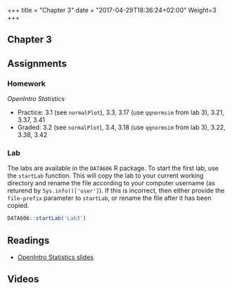 +++
title = "Chapter 3"
date = "2017-04-29T18:36:24+02:00"
Weight=3
+++

## Chapter 3

## Assignments

### Homework

*OpenIntro Statistics*

* Practice: 3.1 (see `normalPlot`), 3.3, 3.17 (use `qqnormsim` from lab 3), 3.21, 3.37, 3.41
* Graded: 3.2 (see `normalPlot`), 3.4, 3.18 (use `qqnormsim` from lab 3), 3.22, 3.38, 3.42

### Lab

The labs are available in the `DATA606` R package. To start the first lab, use the `startLab` function. This will copy the lab to your current working directory and rename the file according to your computer username (as returend by `Sys.info()['user']`). If this is incorrect, then either provide the `file-prefix` parameter to `startLab`, or rename the file after it has been copied.


```r
DATA606::startLab('Lab3')
```


## Readings

* [OpenIntro Statistics slides](https://github.com/jbryer/DATA606Fall2017/raw/master/Slides/OpenIntro/os2_slides_03.pdf)

## Videos


